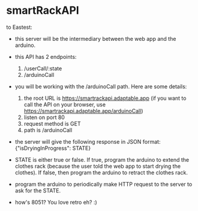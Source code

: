 # smartRackAPI

to Eastest:

- this server will be the intermediary between the web app and the arduino.

- this API has 2 endpoints: 
  1) /userCall/:state
  2) /arduinoCall

- you will be working with the /arduinoCall path. Here are some details:
  1) the root URL is https://smartrackapi.adaptable.app (if you want to call the API on your browser, use https://smartrackapi.adaptable.app/arduinoCall)
  2) listen on port 80
  3) request method is GET
  4) path is /arduinoCall

- the server will give the following response in JSON format:
  {"isDryingInProgress": STATE}

- STATE is either true or false. If true, program the arduino to extend the clothes rack (because the user told the web app to start drying the clothes). If false,   then program the arduino to retract the clothes rack.

- program the arduino to periodically make HTTP request to the server to ask for the STATE.

- how's 8051? You love retro eh? :)


